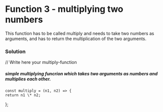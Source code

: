 # Function 3 - multiplying two numbers

This function has to be called multiply and needs to take two numbers as arguments, and has to return the multiplication of the two arguments.

### Solution

// Write here your multiply-function

##### simple multiplying funcrion which takes two arguments as numbers and multiplies each other.

    const multiply = (n1, n2) => {
    return n1 \* n2;

};
